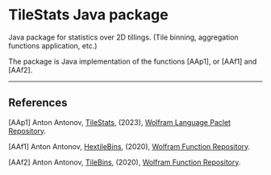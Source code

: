 # TileStats Java package

Java package for statistics over 2D tillings. (Tile binning, aggregation functions application, etc.)

The package is Java implementation of the functions [AAp1], or [AAf1] and [AAf2].

-------

## References

[AAp1] Anton Antonov,
[TileStats](https://resources.wolframcloud.com/PacletRepository/resources/AntonAntonov/TileStats/),
(2023),
[Wolfram Language Paclet Repository](https://resources.wolframcloud.com/PacletRepository).

[AAf1] Anton Antonov,
[HextileBins](https://resources.wolframcloud.com/FunctionRepository/resources/HextileBins/),
(2020),
[Wolfram Function Repository](https://resources.wolframcloud.com/FunctionRepository).

[AAf2] Anton Antonov,
[TileBins](https://resources.wolframcloud.com/FunctionRepository/resources/TileBins/),
(2020),
[Wolfram Function Repository](https://resources.wolframcloud.com/FunctionRepository).